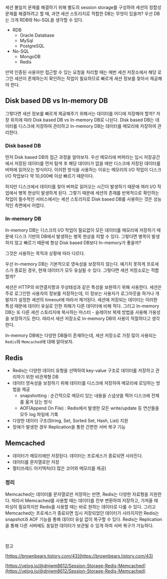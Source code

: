 세션 불일치 문제를 해결하기 위해 별도의 session storage를 구성하여 세션의 정합성 문제를 해결하려고 할 때, 과연 세션 스토리지로 적합한 DB는 무엇이 있을까?
우선 DB는 크게 RDB와 No-SQL을 생각할 수 있다.

- RDB
  - Oracle Database
  - MySql
  - PostgreSQL
- No-SQL
  - MongoDB
  - Redis
 
만약 인증된 사용자만 접근할 수 있는 요청을 처리할 때는 매번 세션 저장소에서 해당 로그인 세션이 존재하는지 확인하는 작업이 필요하므로 빠르게 세션 정보를 찾아서 제공해야 한다.

## Disk based DB vs In-memory DB

그렇다면 세션 정보를 빠르게 제공해주기 위해서는 데이터를 어디에 저장해야 할까? 저장 위치에 따라 Disk based DB vs In-memory DB로 나뉜다. Disk based DB는 데이터를 
디스크에 저장하여 관리하고 In-memory DB는 데이터를 메모리에 저장하여 관리한다.

### Disk based DB

먼저 Disk based DB의 접근 과정을 알아보자. 우선 메모리에 버퍼라는 임시 저장공간에서 저장된 데이터를 먼저 탐색 후 해당 데이터가 없을 때만 디스크에 저장된 데이터를 버퍼에 읽어오는 방식이다.
이러한 방식을 사용하는 이유는 메모리의 I/O 작업이 디스크 I/O 작업보다 약 10,000배 이상 빠르기 때문이다.

하지만 디스크에서 데이터를 찾아 버퍼로 읽어오는 시간이 발생하기 때문에 여러 I/O 작업에서 병목 현상이 발생하게 된다. 그렇기 때문에 세션의 존재를 반복적으로 확인하는 작업이 필수적인 서비스에서는
세션 스토리지로 Disk based DB를 사용하는 것은 성능적인 측면에서 어렵다.

### In-memory DB

In-memory DB는 디스크의 I/O 작업이 필요없이 모든 데이터를 메모리에 저장하기 때문에 디스크 기반의 DB에서 발생하는 병목 현상을 피할 수 있다. 그렇다면 병목이 발생하지 않고 빠르기 때문에 항상
Disk based DB보다 In-memory가 좋을까?

그것은 사용하는 목적과 상황에 따라 다르다.

우선 In-memory DB는 기본적으로 영속성을 보장하지 않는다. 예기치 못하게 프로세스가 종료된 경우, 현재 데이터가 모두 유실될 수 있다. 그렇다면 세션 저장소로는 적합할까?

세션은 HTTP의 비연결지향과 무상태성과 같은 특성을 보완하기 위해 사용한다. 세션은 주로 로그인한 사용자의 정보를 저장하는데, 이 정보는 사용자가 로그아웃을 하거나 개발자가 설정한
세션의 timeout에 따라서 제거된다. 세션에 저장되는 데이터는 이러한 특성 때문에 데이터 유실로 인한 피해가 다른 데이터에 비해 적다. 그리고 In-memory DB는 또 다른 세션 스토리지에 복사하는 마스터 - 슬레이브 복제 방법을 사용해
가용성을 보장하기도 한다. 따라서 세션 저장소로 In-memory DB의 사용이 적절하다고 생각한다.

In-memory DB에는 다양한 DB들이 존재하는데, 세션 저장소로 가장 많이 사용되는 `Redis`와 `Memcached`에 대해 알아보자.

## Redis

- Redis는 다양한 데이터 유형을 선택하여 key-value 구조로 데이터를 저장하고 관리하기 위한 비관계형 DB
- 데이터 영속성을 보장하기 위해 데이터를 디스크에 저장하여 메모리에 로딩하는 방법을 제공
  - snapshotting : 순간적으로 메모리 있는 내용을 스냅샷을 찍어 디스크에 전체를 옮겨 담는 방식
  - AOF(Append On File) : Redis에서 발생한 모든 write/update 등 연산들을 모두 log 파일에 기록
- 다양한 데이터 구조(String, Set, Sorted Set, Hash, List) 지원
- 장애가 발생한 경우 Replication을 통한 간편한 서버 복구 기능
  
## Memcached

- 데이터가 메모리에만 저장된다. 데이터는 프로세스가 종료되면 사라진다.
- 데이터를 문자열로만 저장
- 멀티쓰레드 아키텍처(더 많은 코어와 메모리를 제공)

### 정리

Memcached는 데이터를 문자열로만 저장하는 반면, Redis는 다양한 자료형을 지원한다. 따라서 Memcached를 사용할 때는 데이터를 전부 변환하여 저장하고, 가져올 때 파싱이 필요하지만 Redis를 사용할 때는 바로 원하는 데이터로 다룰 수 있다. 그리고 Memcached는 프로세스가 종료되면 임시 저장되었던 데이터가 사라지지만 Redis는 snapshot과 AOF 기능을 통해 데이터 유실 없이 복구할 수 있다. Redis는 Replication을 통해 다른 서버에도 동일한 데이터가 보관될 수 있게 하여 서버 복구가 가능하다.

<br>

참고

[https://brownbears.tistory.com/43](https://brownbears.tistory.com/43)

[https://velog.io/@dnjwm8612/Session-Storage-Redis-Memcached](https://velog.io/@dnjwm8612/Session-Storage-Redis-Memcached)
